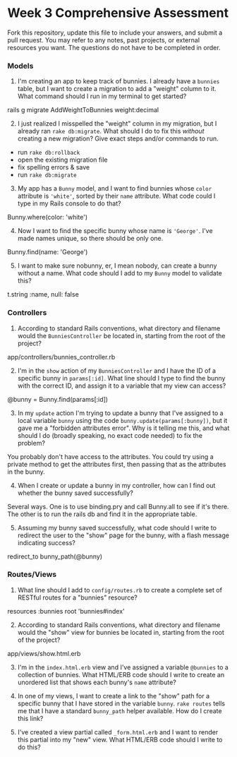 # Week 3 Comprehensive Assessment

Fork this repository, update this file to include your answers, and submit a pull request. You may refer to any notes, past projects, or external resources you want. The questions do not have to be completed in order.

### Models

1. I'm creating an app to keep track of bunnies. I already have a `bunnies` table, but I want to create a migration to add a "weight" column to it. What command should I run in my terminal to get started?

rails g migrate AddWeightToBunnies weight:decimal

2. I just realized I misspelled the "weight" column in my migration, but I already ran `rake db:migrate`. What should I do to fix this *without* creating a new migration? Give exact steps and/or commands to run.

- run `rake db:rollback`
- open the existing migration file
- fix spelling errors & save
- run `rake db:migrate`


3. My app has a `Bunny` model, and I want to find bunnies whose `color` attribute is `'white'`, sorted by their `name` attribute. What code could I type in my Rails console to do that?

Bunny.where(color: 'white')


4. Now I want to find the specific bunny whose name is `'George'`. I've made names unique, so there should be only one.

Bunny.find(name: 'George')


5. I want to make sure nobunny, er, I mean nobody, can create a bunny without a name. What code should I add to my `Bunny` model to validate this?

t.string :name, null: false

### Controllers

1. According to standard Rails conventions, what directory and filename would the `BunniesController` be located in, starting from the root of the project?

app/controllers/bunnies_controller.rb


2. I'm in the `show` action of my `BunniesController` and I have the ID of a specific bunny in `params[:id]`. What line should I type to find the bunny with the correct ID, and assign it to a variable that my view can access?

@bunny = Bunny.find(params[:id])


3. In my `update` action I'm trying to update a bunny that I've assigned to a local variable `bunny` using the code `bunny.update(params[:bunny])`, but it gave me a "forbidden attributes error". Why is it telling me this, and what should I do (broadly speaking, no exact code needed) to fix the problem?

You probably don't have access to the attributes. You could try using a private method to get the attributes first, then passing that as the attributes in the bunny.


4. When I create or update a bunny in my controller, how can I find out whether the bunny saved successfully?

Several ways. One is to use binding.pry and call Bunny.all to see if it's there. The other is to run the rails db and find it in the appropriate table.


5. Assuming my bunny saved successfully, what code should I write to redirect the user to the "show" page for the bunny, with a flash message indicating success?

redirect_to bunny_path(@bunny)

### Routes/Views

1. What line should I add to `config/routes.rb` to create a complete set of RESTful routes for a "bunnies" resource?

resources :bunnies
root 'bunnies#index'


2. According to standard Rails conventions, what directory and filename would the "show" view for bunnies be located in, starting from the root of the project?

app/views/show.html.erb


3. I'm in the `index.html.erb` view and I've assigned a variable `@bunnies` to a collection of bunnies. What HTML/ERB code should I write to create an unordered list that shows each bunny's `name` attribute?


4. In one of my views, I want to create a link to the "show" path for a specific bunny that I have stored in the variable `bunny`. `rake routes` tells me that I have a standard `bunny_path` helper available. How do I create this link?


5. I've created a view partial called `_form.html.erb` and I want to render this partial into my "new" view. What HTML/ERB code should I write to do this?
